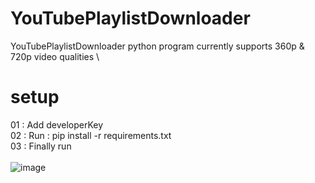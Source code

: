 # YouTubePlaylistDownloader
YouTubePlaylistDownloader python program currently supports 360p & 720p video qualities \
# setup
01 : Add developerKey \
02 : Run : pip install -r requirements.txt\
03 : Finally run\
\
![image](https://user-images.githubusercontent.com/46297277/120934423-f72e8e80-c71b-11eb-8d99-665bb78d6604.png)
